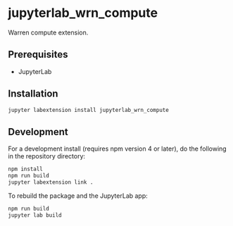 # jupyterlab_wrn_compute

Warren compute extension.


## Prerequisites

* JupyterLab

## Installation

```bash
jupyter labextension install jupyterlab_wrn_compute
```

## Development

For a development install (requires npm version 4 or later), do the following in the repository directory:

```bash
npm install
npm run build
jupyter labextension link .
```

To rebuild the package and the JupyterLab app:

```bash
npm run build
jupyter lab build
```

